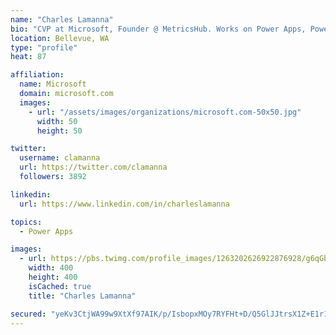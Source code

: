 ```yaml
---
name: "Charles Lamanna"
bio: "CVP at Microsoft, Founder @ MetricsHub. Works on Power Apps, Power Automate, Power Virtual Agent, Common Data Service and Dynamics 365."
location: Bellevue, WA
type: "profile"
heat: 87

affiliation:
  name: Microsoft
  domain: microsoft.com
  images:
    - url: "/assets/images/organizations/microsoft.com-50x50.jpg"
      width: 50
      height: 50

twitter:
  username: clamanna
  url: https://twitter.com/clamanna
  followers: 3892

linkedin:
  url: https://www.linkedin.com/in/charleslamanna

topics:
  - Power Apps

images:
  - url: https://pbs.twimg.com/profile_images/1263202626922876928/g6qGbHZ-_400x400.jpg
    width: 400
    height: 400
    isCached: true
    title: "Charles Lamanna"

secured: "yeKv3CtjWA99w9XtXf97AIK/p/IsbopxMOy7RYFHt+D/Q5GlJJtrsX1Z+E1r1egzUhzlZkmrQ9Ng6qHlOOZERKT6LOUPdyW45PbKdPuBYV30O/4YB9cTDjblkuKr9uJwVJIp3vYDSjqno0QfPblAouPiDAcxCMQKpXJ9Y0Qqu7XVNibabJhXGOBKAYkHen1RwtH4e/b/uDkdT0Dp93J+A7/Ah0kBdj5QKdUiOoc1H0+gODD3FNIPa3/tmryLFFiJLyc9BGXShLOWN1sDIcWM++SXpoLtzbnn7CmNh6sQn4RocX5vnO5WvW2TJNa2AY7jMFnGxnkFKdXJ03uELJFEOX513IVZfgV/PuugVl/2wjjhT/Feqbw7f5zHxyg2gi/2VrhIpGflg5C5AlAqy+DD3gzpJDbovnAVnwNZ20c/y70=;L/Y1i3Zl6GSfJKo5qtqBIA=="
---
```


